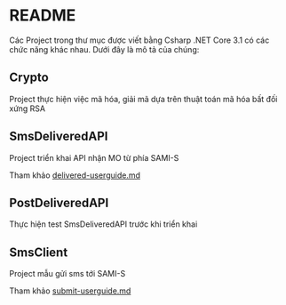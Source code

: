 # README

Các Project trong thư mục được viết bằng Csharp .NET Core 3.1 có các chức năng khác nhau. Dưới đây là mô tả của chúng:

## Crypto

Project thực hiện việc mã hóa, giải mã dựa trên thuật toán mã hóa bất đối xứng RSA

## SmsDeliveredAPI

Project triển khai API nhận MO từ phía SAMI-S

Tham khảo [delivered-userguide.md](./delivered-userguide.md)

## PostDeliveredAPI

Thực hiện test SmsDeliveredAPI trước khi triển khai

## SmsClient

Project mẫu gửi sms tới SAMI-S

Tham khảo [submit-userguide.md](./submit-userguide.md)
